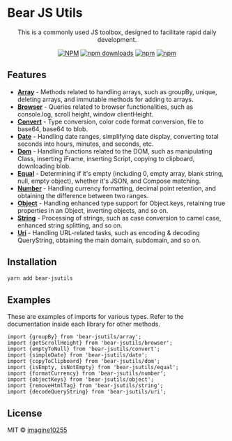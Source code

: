# Bear JS Utils

<p align="center">
    This is a commonly used JS toolbox, designed to facilitate rapid daily development.
</p>

<div align="center">

[![NPM](https://img.shields.io/npm/v/bear-jsutils.svg?style=for-the-badge)](https://www.npmjs.com/package/bear-jsutils)
[![npm downloads](https://img.shields.io/npm/dm/bear-jsutils.svg?style=for-the-badge)](https://www.npmjs.com/package/bear-jsutils)
[![npm](https://img.shields.io/npm/dt/bear-jsutils.svg?style=for-the-badge)](https://www.npmjs.com/package/bear-jsutils)
[![npm](https://img.shields.io/npm/l/bear-jsutils?style=for-the-badge)](https://github.com/imagine10255/bear-jsutils/blob/main/LICENSE)

</div>


## Features

- **[Array](/src/array)** - Methods related to handling arrays, such as groupBy, unique, deleting arrays, and immutable methods for adding to arrays.
- **[Browser](/src/browser)** - Queries related to browser functionalities, such as console.log, scroll height, window clientHeight.
- **[Convert](/src/convert)** - Type conversion, color code format conversion, file to base64, base64 to blob.
- **[Date](/src/date)** - Handling date ranges, simplifying date display, converting total seconds into hours, minutes, and seconds, etc.
- **[Dom](/src/dom)** - Handling functions related to the DOM, such as manipulating Class, inserting iFrame, inserting Script, copying to clipboard, downloading blob.
- **[Equal](/src/equal)** - Determining if it's empty (including 0, empty array, blank string, null, empty object), whether it's JSON, and Compose matching.
- **[Number](/src/number)** - Handling currency formatting, decimal point retention, and obtaining the difference between two ranges.
- **[Object](/src/object)** - Handling enhanced type support for Object.keys, retaining true properties in an Object, inverting objects, and so on.
- **[String](/src/string)** - Processing of strings, such as case conversion to camel case, enhanced string splitting, and so on.
- **[Uri](/src/uri)** - Handling URL-related tasks, such as encoding & decoding QueryString, obtaining the main domain, subdomain, and so on.

## Installation

```bash
yarn add bear-jsutils
```

## Examples

These are examples of imports for various types. Refer to the documentation inside each library for other methods.

```tsx
import {groupBy} from 'bear-jsutils/array';
import {getScrollHeight} from 'bear-jsutils/browser';
import {emptyToNull} from 'bear-jsutils/convert';
import {simpleDate} from 'bear-jsutils/date';
import {copyToClipboard} from 'bear-jsutils/dom';
import {isEmpty, isNotEmpty} from 'bear-jsutils/equal';
import {formatCurrency} from 'bear-jsutils/number';
import {objectKeys} from 'bear-jsutils/object';
import {removeHtmlTag} from 'bear-jsutils/string';
import {decodeQueryString} from 'bear-jsutils/uri';
```


## License

MIT © [imagine10255](https://github.com/imagine10255)

